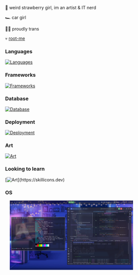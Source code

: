 🍓 weird strawberry girl, im an artist & IT nerd

🏎️ car girl

🏳️‍⚧️ proudly trans

💀 [root-me](https://www.root-me.org/ariannelafraise)

### Languages

[![Languages](https://skillicons.dev/icons?i=java,ts,js,py,cs)](https://skillicons.dev)

### Frameworks

[![Frameworks](https://skillicons.dev/icons?i=next,react,redux,bootstrap,spring,nodejs)](https://skillicons.dev)

### Database

[![Database](https://skillicons.dev/icons?i=mongodb,mysql,sqlite)](https://skillicons.dev)

### Deployment

[![Deployment](https://skillicons.dev/icons?i=docker)](https://skillicons.dev)

### Art

[![Art](https://skillicons.dev/icons?i=ps,ableton)](https://skillicons.dev)

### Looking to learn

[![Art](https://skillicons.dev/icons?i=kubernetes,raspberrypi,)](https://skillicons.dev)

### OS

<img src="arch.png" alt="My OS desktop" width="400" style="margin-left: 15px;"/>
